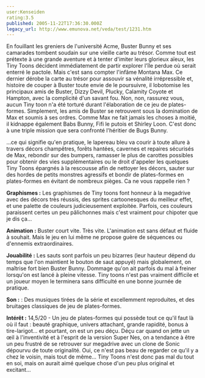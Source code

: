 ```yaml
---
user:Kenseiden
rating:3.5
published: 2005-11-22T17:36:30.000Z
legacy_url: http://www.emunova.net/veda/test/1231.htm
---
```

En fouillant les greniers de l'université Acme, Buster Bunny et ses camarades tombent soudain sur une vieille carte au trésor. Comme tout est prétexte à une grande aventure et à tenter d'imiter leurs glorieux aïeux, les Tiny Toons décident immédiatement de partir explorer l'île perdue où serait enterré le pactole. Mais c'est sans compter l'infâme Montana Max. Ce dernier dérobe la carte au trésor pour assouvir sa vénalité irrépressible et, histoire de couper à Buster toute envie de le poursuivre, il lobotomise les principaux amis de Buster, Dizzy Devil, Plucky, Calamity Coyote et Hampton, avec la complicité d'un savant fou. Non, non, rassurez vous, aucun Tiny toon n'a été torturé durant l'élaboration de ce jeu de plates-formes. Simplement, les amis de Buster se retrouvent sous la domination de Max et soumis à ses ordres. Comme Max ne fait jamais les choses à moitié, il kidnappe également Babs Bunny, Fifi le putois et Shirley Loon. C'est donc à une triple mission que sera confronté l'héritier de Bugs Bunny.   

  

...ce qui signifie qu'en pratique, le lapereau bleu va courir à toute allure à travers décors champêtres, forêts hantées, cavernes et repaires sécurisés de Max, rebondir sur des bumpers, ramasser le plus de carottes possibles pour obtenir des vies supplémentaires ou le droit d'appeler les quelques Tiny Toons épargnés à la rescousse afin de nettoyer les décors, sauter sur des hordes de petits monstres agressifs et bondir de plates-formes en plates-formes en évitant de nombreux pièges. Ca ne vous rappelle rien ?  

  

**Graphismes :** Les graphismes de Tiny toons font honneur à la megadrive avec des décors très réussis, des sprites cartoonesques du meilleur effet, et une palette de couleurs judicieusement exploitée. Parfois, ces couleurs paraissent certes un peu pâlichonnes mais c'est vraiment pour chipoter que je dis ça...  

  

**Animation :** Buster court vite. Très vite. L'animation est sans défaut et fluide à souhait. Mais le jeu en lui même ne propose guère de séquences ou d'ennemis extraordinaires.   

  

**Jouabilité :** Les sauts sont parfois un peu bizarres (leur hauteur dépend du temps que l'on maintient le bouton de saut appuyé) mais globalement, on maîtrise fort bien Buster Bunny. Dommage qu'on ait parfois du mal à freiner lorsqu'on est lancé à pleine vitesse. Tiny toons n'est pas vraiment difficile et un joueur moyen le terminera sans difficulté en une bonne journée de pratique.   

  

**Son :** : Des musiques tirées de la série et excellemment reproduites, et des bruitages classiques de jeu de plates-formes.   

  

**Intérêt :** 14,5/20 - Un jeu de plates-formes qui possède tout ce qu'il faut là où il faut : beauté graphique, univers attachant, grande rapidité, bonus à tire-larigot... et pourtant, on est un peu déçu. Déçu car quand on jette un œil à l'inventivité et à l'esprit de la version Super Nes, on a tendance à être un peu frustré de se retrouver sur megadrive avec un clone de Sonic dépourvu de toute originalité. Oui, ce n'est pas beau de regarder ce qu'il y a chez le voisin, mais tout de même... Tiny Toons n'est donc pas mal du tout en soi, mais on aurait aimé quelque chose d'un peu plus original et excitant...